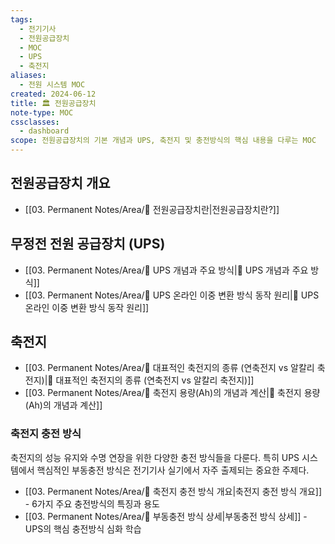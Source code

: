 ```yaml
---
tags:
  - 전기기사
  - 전원공급장치
  - MOC
  - UPS
  - 축전지
aliases:
  - 전원 시스템 MOC
created: 2024-06-12
title: 🏛️ 전원공급장치
note-type: MOC
cssclasses:
  - dashboard
scope: 전원공급장치의 기본 개념과 UPS, 축전지 및 충전방식의 핵심 내용을 다루는 MOC
---
```


## 전원공급장치 개요
- [[03. Permanent Notes/Area/📝 전원공급장치란|전원공급장치란?]]

## 무정전 전원 공급장치 (UPS)
- [[03. Permanent Notes/Area/📝 UPS 개념과 주요 방식|📝 UPS 개념과 주요 방식]]
- [[03. Permanent Notes/Area/📝 UPS 온라인 이중 변환 방식 동작 원리|📝 UPS 온라인 이중 변환 방식 동작 원리]]

## 축전지
- [[03. Permanent Notes/Area/📝 대표적인 축전지의 종류 (연축전지 vs 알칼리 축전지)|📝 대표적인 축전지의 종류 (연축전지 vs 알칼리 축전지)]]
- [[03. Permanent Notes/Area/📝 축전지 용량(Ah)의 개념과 계산|📝 축전지 용량(Ah)의 개념과 계산]]

### 축전지 충전 방식
축전지의 성능 유지와 수명 연장을 위한 다양한 충전 방식들을 다룬다. 특히 UPS 시스템에서 핵심적인 부동충전 방식은 전기기사 실기에서 자주 출제되는 중요한 주제다.

- [[03. Permanent Notes/Area/📝 축전지 충전 방식 개요|축전지 충전 방식 개요]] - 6가지 주요 충전방식의 특징과 용도
- [[03. Permanent Notes/Area/📝 부동충전 방식 상세|부동충전 방식 상세]] - UPS의 핵심 충전방식 심화 학습